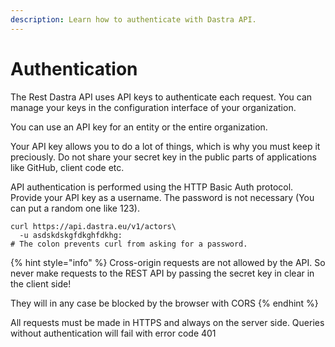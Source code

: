 ```yaml
---
description: Learn how to authenticate with Dastra API.
---
```


# Authentication

The Rest Dastra API uses API keys to authenticate each request. You can manage your keys in the configuration interface of your organization.

You can use an API key for an entity or the entire organization.

Your API key allows you to do a lot of things, which is why you must keep it preciously. Do not share your secret key in the public parts of applications like GitHub, client code etc.

API authentication is performed using the HTTP Basic Auth protocol. Provide your API key as a username. The password is not necessary \(You can put a random one like 123\).

```text
curl https://api.dastra.eu/v1/actors\
  -u asdskdskgfdkghfdkhg:
# The colon prevents curl from asking for a password.
```

{% hint style="info" %}
Cross-origin requests are not allowed by the API. So never make requests to the REST API by passing the secret key in clear in the client side!

They will in any case be blocked by the browser with CORS
{% endhint %}

All requests must be made in HTTPS and always on the server side. Queries without authentication will fail with error code 401  


